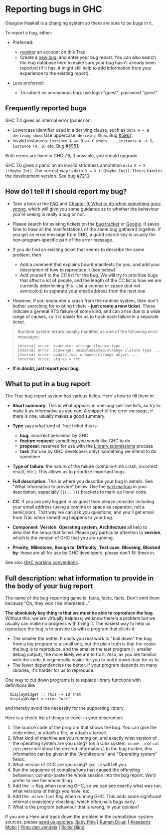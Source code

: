 # Reporting bugs in GHC



Glasgow Haskell is a changing system so there are sure to be bugs in it.



To report a bug, either:


- Preferred:

  - [register](/trac/ghc/register) an account on this Trac
  - Create a [new bug](/trac/ghc/newticket?type=bug), and enter your bug report. You can also search the bug database here to make sure your bug hasn't already been reported (if it has, it might still help to add information from your experience to the existing report).
- Less preferred:

  - To submit an anonymous bug: use login "guest", password "guest"

## Frequently reported bugs



GHC 7.4 gives an internal error (panic) on:


- Lowercase identifier used in a deriving clause, such as `data A = B deriving show`. Use uppercase: `deriving Show`. Bug [\#5961](https://gitlab.staging.haskell.org/ghc/ghc/issues/5961).
- Invalid instances: `instance A => B => C where ...`, `instance A -> B`, `instance (A, B)` etc. Bug [\#5951](https://gitlab.staging.haskell.org/ghc/ghc/issues/5951).


Both errors are fixed in GHC 7.6, if possible, you should upgrade.



GHC 7.6 gives a panic on an invalid strictness annotation `data X = X (!Maybe Int)`. The correct way is `data X = X (!(Maybe Int))`. This is fixed in the development version. See bug [\#7210](https://gitlab.staging.haskell.org/ghc/ghc/issues/7210).


## How do I tell if I should report my bug?


- Take a look at the [
  FAQ](http://haskell.org/haskellwiki/GHC/FAQ) and [Chapter 9, What to do when something goes wrong](http://www.haskell.org/ghc/docs/latest/html/users_guide/wrong.html), which will give you some guidance as to whether the behaviour you're seeing is really a bug or not.

- Please search for existing tickets on the [
  bug tracker](http://hackage.haskell.org/trac/ghc) or [
  Google](http://www.google.com/?q=site:hackage.haskell.org/trac/ghc/ticket%20).  It saves time to have all the manifestations of the same bug gathered together.  If you get an error message from GHC, a good search key is usually the non-program-specific part of the error message.  

- If you do find an existing ticket that seems to describe the same problem, then

  - Add a comment that explains how it manifests for you, and add your description of how to reproduce it (see below)
  - Add yourself to the CC list for the bug. We will try to prioritise bugs that affect a lot of people, and the length of the CC list is how we are currently determining this.  Use a comma or space (but not semicolon) to separate your email address from the next one.

- However, if you encounter a crash from the runtime system, then don't bother searching for existing tickets - **just create a new ticket**.  These indicate a general RTS failure of some kind, and can arise due to a wide range of causes, so it is easier for us to track each failure in a separate ticket.  

>
>
> Runtime system errors usually manifest as one of the following error messages:
>
>
> ```wiki
> internal error: evacuate: strange closure type ...
> internal error: scavenge: unimplemented/strange closure type ...
> internal error: update_fwd: unknown/strange object ...
> internal error: stg_ap_v_ret
> ```


- **If in doubt, just report your bug**.

## What to put in a bug report



The Trac bug report system has various fields. Here's how to fill them in:


- **Short summary**.  This is what appears in one-bug-per line lists, so try to make it as informative as you can. A snippet of the error message, if there is one, usually makes a good summary.

- **Type** says what kind of Trac ticket this is:

  - **bug**: incorrect behaviour by GHC
  - **feature request**: something you would like GHC to do
  - **proposal**: reserved for use with the [
    Library submissions](http://www.haskell.org/haskellwiki/Library_submissions) process
  - **task** (for use by GHC developers only): something we intend to do sometime


 


- **Type of failure**: the nature of the failure (compile-time crash, incorrect result, etc.).  This allows us to prioritize important bugs.

- **Full description**.  This is where you describe your bug in details.  See "What information to provide" below.  Use the [wiki markup](trac-wiki-misc) in your description, especially `{{{` ... `}}}` brackets to mark up literal code.

- **CC**.  If you are only logged in as *guest* then please consider including your email address (using a comma or space as separator, not a semicolon). That way we can ask you questions, and you'll get email from Trac when something happens to your bug.

- **Component**, **Version**, **Operating system**, **Architecture** all help to describe the setup that failed. Please pay particular attention to **version**, which is the version of GHC that you are running.

- **Priority**, **Milestone**, **Assign to**, **Difficulty**, **Test case**, **Blocking**, **Blocked by**:  these are all for use by GHC developers; please don't fill these in.


See also [GHC working conventions](working-conventions).
 


## Full description: what information to provide in the body of your bug report



The name of the bug-reporting game is: facts, facts, facts. Don't omit them because "Oh, they won't be interested…".



**The absolutely key thing is that we must be able to reproduce the bug**.  Without this, we are virtually helpless; we know there's a problem but we usually can make no progress with fixing it.  The easiest way to help us reproduce the bug is to provide us with a program that elicits it:


- The smaller the better.  It costs you real work to "boil down" the bug from a big program to a small one, but the plain truth is that the easier the bug is to reproduce, and the smaller the test program (= smaller debug output), the more likely we are to fix it. Also, as you are familiar with the code, it is generally easier for you to boil it down than for us to.
- The fewer dependencies the better.  If your program depends on many libraries, it's harder for us to reproduce.  


One way to cut down programs is to replace library functions with definitions like


```wiki
  displayWidget :: This -> IO That
  displayWidget = error "urk"
```


and thereby avoid the necessity for the supporting library.  



Here is a check-list of things to cover in your description:


1. The source code of the program that shows the bug.  You can give the code inline, or attach a file, or attach a tarball.
1. What kind of machine are you running on, and exactly what version of the operating system are you using? (on a Unix system, `uname -a` or `cat /etc/motd` will show the desired information.) In the bug tracker, this information can be given in the "Architecture" and "Operating system" fields.
1. What version of GCC are you using? `gcc -v` will tell you.
1. Run the sequence of compiles/runs that caused the offending behaviour, cut-and-paste the whole session into the bug report. We'd prefer to see the whole thing.
1. Add the `-v` flag when running GHC, so we can see exactly what was run, what versions of things you have, etc.
1. Add the `-dcore-lint` flag when running GHC.  This adds some significant internal consistency-checking, which often nails bugs early.
1. What is the program behaviour that is wrong, in your opinion?


If you are a Hero and track down the problem in the compilation-system sources, please [send us patches](working-conventions/submissions).  [
Baby Pink](http://www.grosir-kosmetik.com/6-baby-pink-cream-pemutih-kulit) \| [
Rumah Dijual](http://www.propertykita.com/rumah.html) \| [
Aksesoris Mobil](http://www.detikauto.com) \| [
Pintu dan Jendela](http://www.trimasjaya.com/pintu-dan-jendela/index.html) \| [
Roller Blind](http://www.tiraimodern.com/product/roller-blind)


